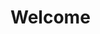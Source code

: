 <head>
<link rel="shortcut icon" href="https://img.icons8.com/color/48/lion.png">
</head>
<h1>Welcome</h1>


